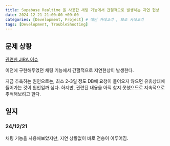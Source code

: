 ```yaml
---
title: Supabase Realtime 을 사용한 채팅 기능에서 간헐적으로 발생하는 지연 현상
date: 2024-12-21 21:00:00 +09:00
categories: [Development, Project] # 메인 카테고리 , 보조 카테고리
tags: [Development, TroubleShooting]
---
```


## 문제 상황

[관련한 JIRA 이슈](https://gatherhere.atlassian.net/jira/software/projects/GH/boards/1/backlog?assignee=712020%3Af9657b51-c3a8-4ded-9e62-8fee85fc620b&selectedIssue=GH-21)

이전에 구현해두었던 채팅 기능에서 간헐적으로 지연현상이 발생한다.

지금 추측하는 원인으로는, 최소 2-3일 정도 DB에 요청이 들어오지 않으면 유휴상태에 들어가는 것이 원인일까 싶다.
하지만, 관련된 내용을 아직 찾지 못했으므로 지속적으로 추적해보려고 한다.

## 일지

### 24/12/21

채팅 기능을 사용해보았지만, 지연 상황없이 바로 전송이 이루어짐.